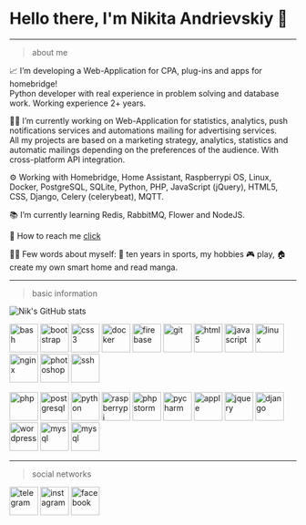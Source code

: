 # Hello there, I'm Nikita Andrievskiy 👋

____________________________________________________________________________________________________________________________________________________________________
> about me


📈 I’m developing a Web-Application for CPA, plug-ins and apps for homebridge!<br>
        Python developer with real experience in problem solving and database work. Working experience 2+ years.

✍🏼  I’m currently working on Web-Application for statistics, analytics, push notifications services and automations mailing for advertising services.    
        All my projects are based on a marketing strategy, analytics, statistics and automatic mailings depending on the preferences of the audience. 
        With cross-platform API integration.

⚙️ Working with Homebridge, Home Assistant, Raspberrypi OS, Linux, Docker, PostgreSQL, SQLite, Python, PHP, JavaScript (jQuery), HTML5, CSS, Django, Celery (celerybeat), MQTT.

📚 I’m currently learning Redis, RabbitMQ, Flower and NodeJS.

💬 How to reach me <a href="#social-networks">click</a>

👨‍💻 Few words about myself: 💪 ten years in sports, my hobbies 🎮 play, 🏠 create my own smart home and read manga.

____________________________________________________________________________________________________________________________________________________________________
> basic information


![Nik's GitHub stats](https://github-readme-stats.vercel.app/api?username=NikDevx&count_private=true&show_icons=true&theme=tokyonight)

<img src="https://cdn.jsdelivr.net/gh/devicons/devicon/icons/bash/bash-original.svg" width="50" alt="bash" />  <img src="https://cdn.jsdelivr.net/gh/devicons/devicon/icons/bootstrap/bootstrap-plain.svg" width="50" alt="bootstrap" />  <img src="https://cdn.jsdelivr.net/gh/devicons/devicon/icons/css3/css3-original.svg" width="50" alt="css3" />  <img src="https://cdn.jsdelivr.net/gh/devicons/devicon/icons/docker/docker-original.svg" width="50" alt="docker" />  <img src="https://cdn.jsdelivr.net/gh/devicons/devicon/icons/firebase/firebase-plain.svg" width="50" alt="firebase" />  <img src="https://cdn.jsdelivr.net/gh/devicons/devicon/icons/git/git-original.svg" width="50" alt="git" />  <img src="https://cdn.jsdelivr.net/gh/devicons/devicon/icons/html5/html5-original.svg" width="50" alt="html5" />  <img src="https://cdn.jsdelivr.net/gh/devicons/devicon/icons/javascript/javascript-original.svg" width="50" alt="javascript" />  <img src="https://cdn.jsdelivr.net/gh/devicons/devicon/icons/linux/linux-original.svg" width="50" alt="linux" />  <img src="https://cdn.jsdelivr.net/gh/devicons/devicon/icons/nginx/nginx-original.svg" width="50" alt="nginx" />  <img src="https://cdn.jsdelivr.net/gh/devicons/devicon/icons/photoshop/photoshop-plain.svg" width="50" alt="photoshop" />
<img src="https://cdn.jsdelivr.net/gh/devicons/devicon/icons/ssh/ssh-original.svg" width="50" alt="ssh" />


<img src="https://cdn.jsdelivr.net/gh/devicons/devicon/icons/php/php-original.svg" width="50" alt="php" /> <img src="https://cdn.jsdelivr.net/gh/devicons/devicon/icons/postgresql/postgresql-original.svg" width="50" alt="postgresql" /> <img src="https://cdn.jsdelivr.net/gh/devicons/devicon/icons/python/python-original.svg" width="50" alt="python" /> <img src="https://cdn.jsdelivr.net/gh/devicons/devicon/icons/raspberrypi/raspberrypi-original.svg" width="50" alt="raspberrypi" /> <img src="https://cdn.jsdelivr.net/gh/devicons/devicon/icons/phpstorm/phpstorm-original.svg" width="50" alt="phpstorm" /> <img src="https://cdn.jsdelivr.net/gh/devicons/devicon/icons/pycharm/pycharm-original.svg" width="50" alt="pycharm" /> <img src="https://cdn.jsdelivr.net/gh/devicons/devicon/icons/apple/apple-original.svg" width="50" alt="apple" /> <img src="https://cdn.jsdelivr.net/gh/devicons/devicon/icons/jquery/jquery-original.svg" width="50" alt="jquery" /> <img src="https://cdn.jsdelivr.net/gh/devicons/devicon/icons/django/django-original.svg" width="50" alt="django" /> <img src="https://cdn.jsdelivr.net/gh/devicons/devicon/icons/wordpress/wordpress-original.svg" width="50" alt="wordpress" /> <img src="https://cdn.jsdelivr.net/gh/devicons/devicon/icons/mysql/mysql-original.svg" width="50" alt="mysql" /> <img src="https://cdn.jsdelivr.net/gh/devicons/devicon/icons/arduino/arduino-original.svg" width="50" alt="mysql" />
<a name="social-networks"></a>

____________________________________________________________________________________________________________________________________________________________________

> social networks

<a href="https://t.me/Nik_dev" target="_blank"><img src="https://camo.githubusercontent.com/f4b401dd7cd9b7840fd31acafd49e151a80e4c9600bf219934461b96dd98e013/68747470733a2f2f6564656e742e6769746875622e696f2f537570657254696e7949636f6e732f696d616765732f7376672f74656c656772616d2e737667" width="50" alt="telegram" /></a> <a href="https://www.instagram.com/andrievskiy_nikita/" target="_blank"><img src="https://camo.githubusercontent.com/c9dacf0f25a1489fdbc6c0d2b41cda58b77fa210a13a886d6f99e027adfbd358/68747470733a2f2f6564656e742e6769746875622e696f2f537570657254696e7949636f6e732f696d616765732f7376672f696e7374616772616d2e737667" width="50" alt="instagram" /></a> <a href="https://www.facebook.com/nikita.andrievskiy" target="_blank"><img src="https://camo.githubusercontent.com/8f245234577766478eaf3ee72b0615e99bb9ef3eaa56e1c37f75692811181d5c/68747470733a2f2f6564656e742e6769746875622e696f2f537570657254696e7949636f6e732f696d616765732f7376672f66616365626f6f6b2e737667" width="50" alt="facebook" /></a>
